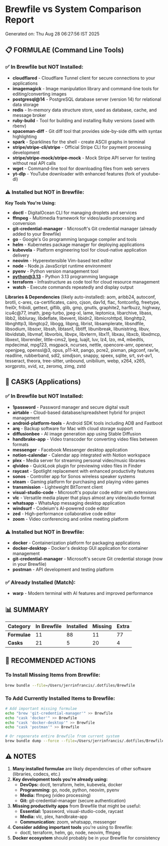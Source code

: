 # Brewfile vs System Comparison Report
Generated on: Thu Aug 28 06:27:56 IST 2025

## 📋 **FORMULAE (Command Line Tools)**

### ✅ **In Brewfile but NOT Installed:**
- **cloudflared** - Cloudflare Tunnel client for secure connections to your applications
- **imagemagick** - Image manipulation library and command-line tools for editing/converting images
- **postgresql@14** - PostgreSQL database server (version 14) for relational data storage
- **redis** - In-memory data structure store, used as database, cache, and message broker
- **ruby-build** - Tool for building and installing Ruby versions (used with rbenv)
- **spaceman-diff** - Git diff tool that provides side-by-side diffs with syntax highlighting
- **spark** - Sparklines for the shell - create ASCII graphs in terminal
- **stripe/stripe-cli/stripe** - Official Stripe CLI for payment processing development
- **stripe/stripe-mock/stripe-mock** - Mock Stripe API server for testing without real API calls
- **wget** - Command-line tool for downloading files from web servers
- **yt-dlp** - YouTube downloader with enhanced features (fork of youtube-dl)

### ⚠️ **Installed but NOT in Brewfile:**
**Key Tools You're Using:**
- **doctl** - DigitalOcean CLI for managing droplets and services
- **ffmpeg** - Multimedia framework for video/audio processing and conversion
- **git-credential-manager** - Microsoft's Git credential manager (already added to your Brewfile)
- **go** - Google's Go programming language compiler and tools
- **helm** - Kubernetes package manager for deploying applications
- **kubevela** - Platform engineering tool for cloud-native application delivery
- **neovim** - Hyperextensible Vim-based text editor
- **node** - Node.js JavaScript runtime environment
- **pyenv** - Python version management tool
- **python@3.13** - Python 3.13 programming language
- **terraform** - Infrastructure as code tool for cloud resource management
- **watch** - Execute commands repeatedly and display output

**Libraries & Dependencies** (likely auto-installed):
aom, aribb24, autoconf, brotli, c-ares, ca-certificates, cairo, cjson, dav1d, flac, fontconfig, freetype, frei0r, fribidi, gettext, giflib, glib, gmp, gnutls, graphite2, harfbuzz, highway, icu4c@77, imath, jpeg-turbo, jpeg-xl, lame, leptonica, libarchive, libass, libb2, libbluray, libdeflate, libevent, libidn2, libmicrohttpd, libnghttp2, libnghttp3, libngtcp2, libogg, libpng, librist, libsamplerate, libsndfile, libsodium, libsoxr, libssh, libtasn1, libtiff, libunibreak, libunistring, libuv, libvidstab, libvmaf, libvorbis, libvpx, libvterm, libx11, libxau, libxcb, libxdmcp, libxext, libxrender, little-cms2, lpeg, luajit, luv, lz4, lzo, m4, mbedtls, mpdecimal, mpg123, msgpack, ncurses, nettle, opencore-amr, openexr, openjpeg, openssl@3, opus, p11-kit, pango, pcre2, pixman, pkgconf, rav1e, readline, rubberband, sdl2, simdjson, snappy, speex, sqlite, srt, svt-av1, tesseract, theora, tree-sitter, unbound, unibilium, webp, x264, x265, xorgproto, xvid, xz, zeromq, zimg, zstd

## 📱 **CASKS (Applications)**

### ✅ **In Brewfile but NOT Installed:**
- **1password** - Password manager and secure digital vault
- **airtable** - Cloud-based database/spreadsheet hybrid for project management
- **android-platform-tools** - Android SDK tools including ADB and Fastboot
- **arq** - Backup software for Mac with cloud storage support
- **diffusionbee** - AI image generation app using Stable Diffusion
- **handbrake-app** - Video transcoder for converting video files between formats
- **messenger** - Facebook Messenger desktop application
- **notion-calendar** - Calendar app integrated with Notion workspace
- **plex** - Media server for streaming personal video/music libraries
- **qlvideo** - QuickLook plugin for previewing video files in Finder
- **raycast** - Spotlight replacement with enhanced productivity features
- **sonos** - Controller app for Sonos wireless speaker systems
- **steam** - Gaming platform for purchasing and playing video games
- **transmission** - Lightweight BitTorrent client
- **visual-studio-code** - Microsoft's popular code editor with extensions
- **vlc** - Versatile media player that plays almost any video/audio format
- **whatsapp** - WhatsApp messaging desktop application
- **windsurf** - Codeium's AI-powered code editor
- **zed** - High-performance collaborative code editor
- **zoom** - Video conferencing and online meeting platform

### ⚠️ **Installed but NOT in Brewfile:**
- **docker** - Containerization platform for packaging applications
- **docker-desktop** - Docker's desktop GUI application for container management
- **git-credential-manager** - Microsoft's secure Git credential storage (now in your Brewfile)
- **postman** - API development and testing platform

### ✅ **Already Installed (Match):**
- **warp** - Modern terminal with AI features and improved performance

## 📊 **SUMMARY**

| Category | In Brewfile | Installed | Missing | Extra |
|----------|-------------|-----------|---------|-------|
| **Formulae** | 11 | 88 | 11 | 77 |
| **Casks** | 21 | 5 | 20 | 4 |

## 🔧 **RECOMMENDED ACTIONS**

### To Install Missing Items from Brewfile:
```bash
brew bundle --file=/Users/jerrinfrancis/.dotfiles/Brewfile
```

### To Add Currently Installed Items to Brewfile:
```bash
# Add important missing formulae
echo "brew 'git-credential-manager'" >> Brewfile
echo "cask 'docker'" >> Brewfile  
echo "cask 'docker-desktop'" >> Brewfile
echo "cask 'postman'" >> Brewfile

# Or regenerate entire Brewfile from current system
brew bundle dump --force --file=/Users/jerrinfrancis/.dotfiles/Brewfile
```

## ⚠️ **NOTES**

1. **Many installed formulae** are likely dependencies of other software (libraries, codecs, etc.)
2. **Key development tools you're already using:**
   - **DevOps:** doctl, terraform, helm, kubevela, docker
   - **Programming:** go, node, python, neovim, pyenv
   - **Media:** ffmpeg (video processing)
   - **Git:** git-credential-manager (secure authentication)
3. **Missing productivity apps** from Brewfile that might be useful:
   - **Essential:** 1password, visual-studio-code, raycast
   - **Media:** vlc, plex, handbrake-app
   - **Communication:** zoom, whatsapp, messenger
4. **Consider adding important tools** you're using to Brewfile:
   - doctl, terraform, helm, go, node, neovim, ffmpeg
5. **Docker ecosystem** should probably be in your Brewfile for consistency

